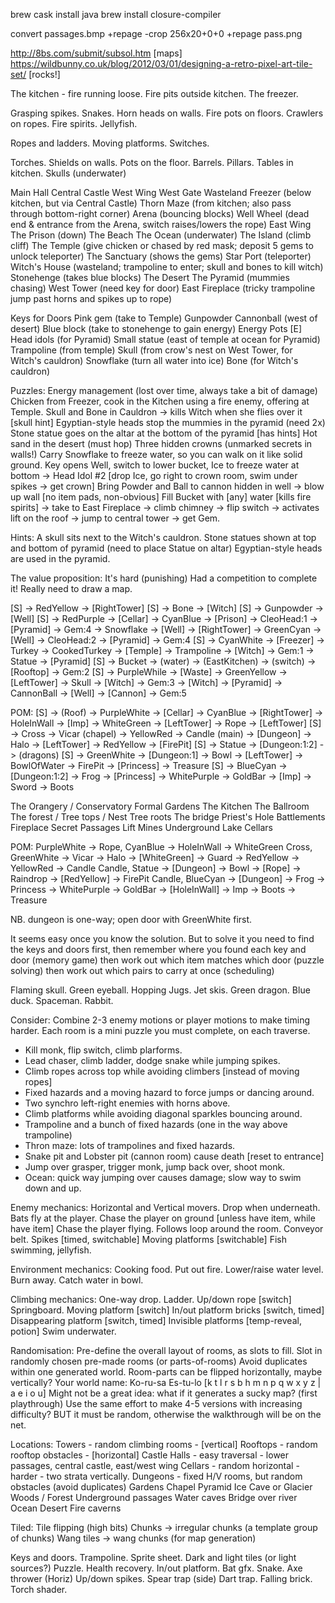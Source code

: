 
brew cask install java
brew install closure-compiler

convert passages.bmp +repage -crop 256x20+0+0 +repage pass.png

http://8bs.com/submit/subsol.htm  [maps]
https://wildbunny.co.uk/blog/2012/03/01/designing-a-retro-pixel-art-tile-set/  [rocks!]


The kitchen - fire running loose.
Fire pits outside kitchen.
The freezer.

Grasping spikes.
Snakes.
Horn heads on walls.
Fire pots on floors.
Crawlers on ropes.
Fire spirits.
Jellyfish.

Ropes and ladders.
Moving platforms.
Switches.

Torches.
Shields on walls.
Pots on the floor.
Barrels.
Pillars.
Tables in kitchen.
Skulls (underwater)

Main Hall
Central Castle
West Wing
West Gate
Wasteland
Freezer (below kitchen, but via Central Castle)
Thorn Maze (from kitchen; also pass through bottom-right corner)
Arena (bouncing blocks)
Well Wheel (dead end & entrance from the Arena, switch raises/lowers the rope)
East Wing
The Prison (down)
The Beach
The Ocean (underwater)
The Island (climb cliff)
The Temple (give chicken or chased by red mask; deposit 5 gems to unlock teleporter)
The Sanctuary (shows the gems)
Star Port (teleporter)
Witch's House (wasteland; trampoline to enter; skull and bones to kill witch)
Stonehenge (takes blue blocks)
The Desert
The Pyramid (mummies chasing)
West Tower (need key for door)
East Fireplace (tricky trampoline jump past horns and spikes up to rope)

Keys for Doors
Pink gem (take to Temple)
Gunpowder
Cannonball (west of desert)
Blue block (take to stonehenge to gain energy)
Energy Pots [E]
Head idols (for Pyramid)
Small statue (east of temple at ocean for Pyramid)
Trampoline (from temple)
Skull (from crow's nest on West Tower, for Witch's cauldron)
Snowflake (turn all water into ice)
Bone (for Witch's cauldron)

Puzzles:
Energy management (lost over time, always take a bit of damage)
Chicken from Freezer, cook in the Kitchen using a fire enemy, offering at Temple.
Skull and Bone in Cauldron -> kills Witch when she flies over it [skull hint]
Egyptian-style heads stop the mummies in the pyramid (need 2x)
Stone statue goes on the altar at the bottom of the pyramid [has hints]
Hot sand in the desert (must hop)
Three hidden crowns (unmarked secrets in walls!)
Carry Snowflake to freeze water, so you can walk on it like solid ground.
Key opens Well, switch to lower bucket, Ice to freeze water at bottom -> Head Idol #2
[drop Ice, go right to crown room, swim under spikes -> get crown]
Bring Powder and Ball to cannon hidden in well -> blow up wall [no item pads, non-obvious]
Fill Bucket with [any] water [kills fire spirits] -> take to East Fireplace -> climb chimney
-> flip switch -> activates lift on the roof -> jump to central tower -> get Gem.

Hints:
A skull sits next to the Witch's cauldron.
Stone statues shown at top and bottom of pyramid (need to place Statue on altar)
Egyptian-style heads are used in the pyramid.

The value proposition:
It's hard (punishing)
Had a competition to complete it!
Really need to draw a map.

[S] -> RedYellow -> [RightTower]
[S] -> Bone -> [Witch]
[S] -> Gunpowder -> [Well]
[S] -> RedPurple -> [Cellar] -> CyanBlue  -> [Prison] -> CleoHead:1 -> [Pyramid] -> Gem:4
                             -> Snowflake -> [Well]
                                          -> [RightTower] -> GreenCyan -> [Well] -> CleoHead:2 -> [Pyramid] -> Gem:4
[S] -> CyanWhite -> [Freezer] -> Turkey -> CookedTurkey -> [Temple] -> Trampoline -> [Witch]
                              -> Gem:1                              -> Statue -> [Pyramid]
[S] -> Bucket -> (water) -> (EastKitchen) -> (switch) -> [Rooftop] -> Gem:2
[S] -> PurpleWhile -> [Waste] -> GreenYellow -> [LeftTower] -> Skull -> [Witch] -> Gem:3
                              -> [Witch]
                              -> [Pyramid]
                              -> CannonBall -> [Well] -> [Cannon] -> Gem:5

POM:
[S] -> (Roof) -> PurpleWhite -> [Cellar] -> CyanBlue -> [RightTower] -> HoleInWall -> [Imp]
                                                                     -> WhiteGreen -> [LeftTower]
                                         -> Rope -> [LeftTower]
[S] -> Cross -> Vicar (chapel) -> YellowRed -> Candle (main) -> [Dungeon]
                               -> Halo -> [LeftTower] -> RedYellow -> [FirePit]
[S] -> Statue -> [Dungeon:1:2] -> (dragons)
[S] -> GreenWhite -> [Dungeon:1] -> Bowl -> [LeftTower] -> BowlOfWater -> FirePit -> [Princess] -> Treasure
[S] -> BlueCyan -> [Dungeon:1:2] -> Frog -> [Princess] -> WhitePurple -> GoldBar -> [Imp] -> Sword -> Boots


The Orangery / Conservatory
Formal Gardens
The Kitchen
The Ballroom
The forest / Tree tops / Nest
Tree roots
The bridge
Priest's Hole
Battlements
Fireplace
Secret Passages
Lift
Mines
Underground Lake
Cellars

POM:
PurpleWhite -> Rope, CyanBlue -> HoleInWall
                              -> WhiteGreen
Cross, GreenWhite -> Vicar -> Halo -> [WhiteGreen] -> Guard -> RedYellow
                           -> YellowRed -> Candle
Candle, Statue -> [Dungeon] -> Bowl -> [Rope] -> Raindrop -> [RedYellow] -> FirePit
Candle, BlueCyan -> [Dungeon] -> Frog -> Princess -> WhitePurple -> GoldBar -> [HoleInWall] -> Imp -> Boots -> Treasure

NB. dungeon is one-way; open door with GreenWhite first.

It seems easy once you know the solution.
But to solve it you need to find the keys and doors first,
then remember where you found each key and door (memory game)
then work out which item matches which door (puzzle solving)
then work out which pairs to carry at once (scheduling)

Flaming skull.
Green eyeball.
Hopping Jugs.
Jet skis.
Green dragon.
Blue duck.
Spaceman.
Rabbit.

Consider:
Combine 2-3 enemy motions or player motions to make timing harder.
Each room is a mini puzzle you must complete, on each traverse.
- Kill monk, flip switch, climb plarforms.
- Lead chaser, climb ladder, dodge snake while jumping spikes.
- Climb ropes across top while avoiding climbers [instead of moving ropes]
- Fixed hazards and a moving hazard to force jumps or dancing around.
- Two synchro left-right enemies with horns above.
- Climb platforms while avoiding diagonal sparkles bouncing around.
- Trampoline and a bunch of fixed hazards (one in the way above trampoline)
- Thron maze: lots of trampolines and fixed hazards.
- Snake pit and Lobster pit (cannon room) cause death [reset to entrance]
- Jump over grasper, trigger monk, jump back over, shoot monk.
- Ocean: quick way jumping over causes damage; slow way to swim down and up.

Enemy mechanics:
Horizontal and Vertical movers.
Drop when underneath.
Bats fly at the player.
Chase the player on ground [unless have item, while have item]
Chase the player flying.
Follows loop around the room.
Conveyor belt.
Spikes [timed, switchable]
Moving platforms [switchable]
Fish swimming, jellyfish.

Environment mechanics:
Cooking food.
Put out fire.
Lower/raise water level.
Burn away.
Catch water in bowl.

Climbing mechanics:
One-way drop.
Ladder.
Up/down rope [switch]
Springboard.
Moving platform [switch]
In/out platform bricks [switch, timed]
Disappearing platform [switch, timed]
Invisible platforms [temp-reveal, potion]
Swim underwater.

Randomisation:
Pre-define the overall layout of rooms, as slots to fill.
Slot in randomly chosen pre-made rooms (or parts-of-rooms)
Avoid duplicates within one generated world.
Room-parts can be flipped horizontally, maybe vertically?
Your world name: Ko-ru-sa  Es-tu-lo  [k t l r s b h m n p q w x y z | a e i o u]
Might not be a great idea: what if it generates a sucky map? (first playthrough)
Use the same effort to make 4-5 versions with increasing difficulty?
BUT it must be random, otherwise the walkthrough will be on the net.

Locations:
Towers - random climbing rooms - [vertical]
Rooftops - random rooftop obstacles - [horizontal]
Castle Halls - easy traversal - lower passages, central castle, east/west wing
Cellars - random horizontal - harder - two strata vertically.
Dungeons - fixed H/V rooms, but random obstacles (avoid duplicates)
Gardens
Chapel
Pyramid
Ice Cave or Glacier
Woods / Forest
Underground passages
Water caves
Bridge over river
Ocean
Desert
Fire caverns

Tiled:
Tile flipping (high bits)
Chunks -> irregular chunks (a template group of chunks)
Wang tiles -> wang chunks (for map generation)

Keys and doors.
Trampoline.
Sprite sheet.
Dark and light tiles (or light sources?)
Puzzle.
Health recovery.
In/out platform.
Bat gfx.
Snake.
Axe thrower (Horiz)
Up/down spikes.
Spear trap (side)
Dart trap.
Falling brick.
Torch shader.
